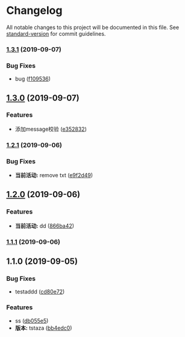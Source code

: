 # Changelog

All notable changes to this project will be documented in this file. See [standard-version](https://github.com/conventional-changelog/standard-version) for commit guidelines.

### [1.3.1](https://github.com/Jesse121/study/compare/v1.3.0...v1.3.1) (2019-09-07)


### Bug Fixes

* bug ([f109536](https://github.com/Jesse121/study/commit/f109536))

## [1.3.0](https://github.com/Jesse121/study/compare/v1.2.1...v1.3.0) (2019-09-07)


### Features

* 添加message校验 ([e352832](https://github.com/Jesse121/study/commit/e352832))

### [1.2.1](https://github.com/Jesse121/study/compare/v1.2.0...v1.2.1) (2019-09-06)


### Bug Fixes

* **当前活动:** remove txt ([e9f2d49](https://github.com/Jesse121/study/commit/e9f2d49))

## [1.2.0](https://github.com/Jesse121/study/compare/v1.1.0...v1.2.0) (2019-09-06)


### Features

* **当前活动:** dd ([866ba42](https://github.com/Jesse121/study/commit/866ba42))

### [1.1.1](https://github.com/Jesse121/study/compare/v1.1.0...v1.1.1) (2019-09-06)

## 1.1.0 (2019-09-05)


### Bug Fixes

* testaddd ([cd80e72](https://github.com/Jesse121/study/commit/cd80e72))


### Features

* ss ([db055e5](https://github.com/Jesse121/study/commit/db055e5))
* **版本:** tstaza ([bb4edc0](https://github.com/Jesse121/study/commit/bb4edc0))
